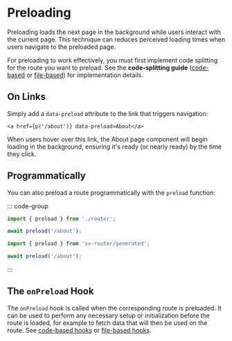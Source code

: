 # Preloading

Preloading loads the next page in the background while users interact with the current page. This technique can reduces perceived loading times when users navigate to the preloaded page.

For preloading to work effectively, you must first implement code splitting for the route you want to preload. See the **code-splitting guide** ([code-based](../code-based/code-splitting.md) or [file-based](../file-based/code-splitting.md)) for implementation details.

## On Links

Simply add a `data-preload` attribute to the link that triggers navigation:

```svelte
<a href={p('/about')} data-preload>About</a>
```

When users hover over this link, the About page component will begin loading in the background, ensuring it's ready (or nearly ready) by the time they click.

## Programmatically

You can also preload a route programmatically with the `preload` function:

::: code-group

```ts [Code-based]
import { preload } from './router';

await preload('/about');
```

```ts [File-based]
import { preload } from 'sv-router/generated';

await preload('/about');
```

:::

## The `onPreload` Hook

The `onPreload` hook is called when the corresponding route is preloaded. It can be used to perform any necessary setup or initialization before the route is loaded, for example to fetch data that will then be used on the route. See [code-based hooks](../code-based/hooks) or [file-based hooks](../file-based/hooks).
